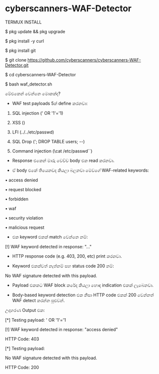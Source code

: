 # cyberscanners-WAF-Detector

TERMUX INSTALL

$ pkg update && pkg upgrade

$ pkg install -y curl

$ pkg install git

$ git clone https://github.com/cyberscanners/cyberscanners-WAF-Detector.git

$ cd cyberscanners-WAF-Detector

$ bash waf_detector.sh


මේඑකෙන් වෙන්නෙ මොකක්ද?

* WAF test payloads 5ක් define කරනවා:

1) SQL injection (' OR '1'='1)

2) XSS (<script>alert(1)</script>)

3) LFI (../../etc/passwd)

4) SQL Drop ('; DROP TABLE users; --)

5) Command injection (\cat /etc/passwd``)

* Response එකෙන් මාරු වෙච්ච body එක read කරනවා.

* ඒ body එකේ තියෙනවද කියලා බලනවා මෙවගේ WAF-related keywords:

• access denied

• request blocked

• forbidden

• waf

• security violation

• malicious request

* එක keyword එකක් match වෙන්නෙ නම්:

[!] WAF keyword detected in response: "..."


* HTTP response code (e.g. 403, 200, etc) print කරනවා.

* Keyword එකක්වත් නැත්නම් සහ status code 200 නම්:

No WAF signature detected with this payload.

* Payload එකකට WAF block කරේද කියලා හොඳ indication එකක් ලැබෙනවා.

* Body-based keyword detection එක නිසා HTTP code එකක් 200 වෙන්නත් WAF detect කරන්න පුළුවන්.

උදාහරණ Output එක:

[*] Testing payload: ' OR '1'='1

[!] WAF keyword detected in response: "access denied"

HTTP Code: 403



[*] Testing payload: <script>alert(1)</script>

No WAF signature detected with this payload.

HTTP Code: 200

